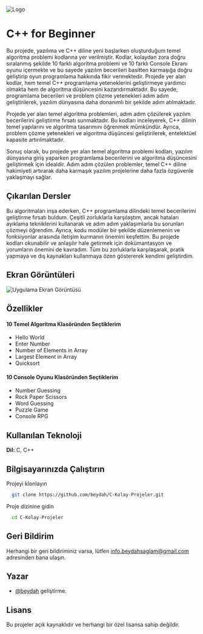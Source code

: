 
![Logo](https://raw.githubusercontent.com/beydah/images/main/images/BeydahGithubProjectBanner3.gif)

# C++ for Beginner

Bu projede, yazılıma ve C++ diline yeni başlarken oluşturduğum temel algoritma problemi kodlarına yer verilmiştir. Kodlar, kolaydan zora doğru sıralanmış şekilde 10 farklı algoritma problemi ve 10 farklı Console Ekranı oyunu içermekte ve bu sayede yazılım becerileri basitten karmaşığa doğru geliştirip oyun programlama hakkında fikir vermektedir. Projede yer alan kodlar, hem temel C++ programlama yeteneklerini geliştirmeye yardımcı olmakta hem de algoritma düşüncesini kazandırmaktadır. Bu sayede, programlama becerileri ve problem çözme yetenekleri adım adım geliştirilerek, yazılım dünyasına daha donanımlı bir şekilde adım atılmaktadır.

Projede yer alan temel algoritma problemleri, adım adım çözülerek yazılım becerilerini geliştirme fırsatı sunmaktadır. Bu kodları inceleyerek, C++ dilinin temel yapılarını ve algoritma tasarımını öğrenmek mümkündür. Ayrıca, problem çözme yetenekleri ve algoritma düşüncesi geliştirilerek, entelektüel kapasite artırılmaktadır.

Sonuç olarak, bu projede yer alan temel algoritma problemi kodları, yazılım dünyasına giriş yaparken programlama becerilerini ve algoritma düşüncesini geliştirmek için idealdir. Adım adım çözülen problemler, temel C++ diline hakimiyeti artırarak daha karmaşık yazılım projelerine daha fazla özgüvenle yaklaşmayı sağlar.

## Çıkarılan Dersler

Bu algoritmaları inşa ederken, C++ programlama dilindeki temel becerilerimi geliştirme fırsatı buldum. Çeşitli zorluklarla karşılaştım, ancak hataları ayıklama tekniklerini kullanarak ve adım adım yaklaşımlarla bu sorunları çözmeyi öğrendim. Ayrıca, kodu modüler bir şekilde düzenlemenin ve fonksiyonlar arasında iletişim kurmanın önemini keşfettim. Bu projede kodları okunabilir ve anlaşılır hale getirmek için dokümantasyon ve yorumların önemini de kavradım. Tüm bu zorluklarla karşılaşarak, pratik yapmaya ve dış kaynakları kullanmaya özen göstererek kendimi geliştirdim.

## Ekran Görüntüleri

![Uygulama Ekran Görüntüsü](https://raw.githubusercontent.com/beydah/images/main/images/BeydahGithubProjectScreen3.gif)

## Özellikler

#### 10 Temel Algoritma Klasöründen Seçtiklerim
   - Hello World
   - Enter Number
   - Number of Elements in Array
   - Largest Element in Array
   - Quicksort

#### 10 Console Oyunu Klasöründen Seçtiklerim
   - Number Guessing
   - Rock Paper Scissors
   - Word Guessing
   - Puzzle Game
   - Console RPG

## Kullanılan Teknoloji

**Dil:** C, C++

## Bilgisayarınızda Çalıştırın

Projeyi klonlayın

```bash
  git clone https://github.com/beydah/C-Kolay-Projeler.git
```

Proje dizinine gidin

```bash
  cd C-Kolay-Projeler
```

## Geri Bildirim

Herhangi bir geri bildiriminiz varsa, lütfen info.beydahsaglam@gmail.com adresinden bana ulaşın.

## Yazar

- [@beydah](https://github.com/beydah) geliştirme.

## Lisans

Bu projeler açık kaynaklıdır ve herhangi bir özel lisansa sahip değildir.
